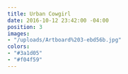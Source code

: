 ```yaml
---
title: Urban Cowgirl
date: 2016-10-12 23:42:00 -04:00
position: 3
images:
- "/uploads/Artboard%203-ebd56b.jpg"
colors:
- "#3a1d05"
- "#f04f59"
---
```


